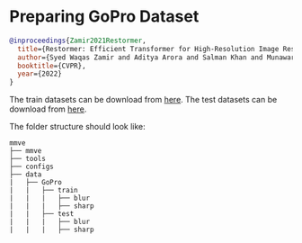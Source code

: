 # Preparing GoPro Dataset

<!-- [DATASET] -->

```bibtex
@inproceedings{Zamir2021Restormer,
  title={Restormer: Efficient Transformer for High-Resolution Image Restoration},
  author={Syed Waqas Zamir and Aditya Arora and Salman Khan and Munawar Hayat and Fahad Shahbaz Khan and Ming-Hsuan Yang},
  booktitle={CVPR},
  year={2022}
}
```

The train datasets can be download from [here](https://drive.google.com/file/d/1zgALzrLCC_tcXKu_iHQTHukKUVT1aodI/). The test datasets can be download from [here](https://drive.google.com/file/d/1k6DTSHu4saUgrGTYkkZXTptILyG9RRll/).

The folder structure should look like:

```text
mmve
├── mmve
├── tools
├── configs
├── data
|   ├── GoPro
|   |   ├── train
|   |   |   ├── blur
|   |   |   ├── sharp
|   |   ├── test
|   |   |   ├── blur
|   |   |   ├── sharp
```
